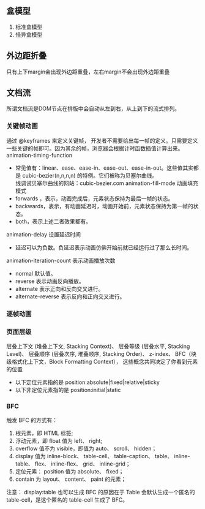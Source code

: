 ## 盒模型
1. 标准盒模型
2. 怪异盒模型
## 外边距折叠
只有上下margin会出现外边距重叠，左右margin不会出现外边距重叠
## 文档流
所谓文档流是DOM节点在排版中会自动从左到右，从上到下的流式排列。

### 关键帧动画
通过 @keyframes 来定义关键帧， 开发者不需要给出每一帧的定义。只需要定义一些关键的帧即可。因为其余的帧，浏览器会根据计时函数插值计算出来。   
animation-timing-function 
- 常见值有：linear、ease、ease-in、ease-out、ease-in-out。这些值其实都是 cubic-bezier(n,n,n,n) 的特例。它们被称为贝塞尔曲线。  
线调试贝塞尔曲线的网站：cubic-bezier.com
animation-fill-mode 动画填充模式  
- forwards ，表示，动画完成后，元素状态保持为最后一帧的状态。
- backwards，表示，有动画延迟时，动画开始前，元素状态保持为第一帧的状态。
- both，表示上述二者效果都有。

animation-delay 设置延迟时间  
- 延迟可以为负数。负延迟表示动画仿佛开始前就已经运行过了那么长时间。

animation-iteration-count 表示动画播放次数
- normal 默认值。
- reverse 表示动画反向播放。
- alternate 表示正向和反向交叉进行。
- alternate-reverse 表示反向和正向交叉进行。

### 逐帧动画  



### 页面层级
层叠上下文 (堆叠上下文, Stacking Context)、
层叠等级 (层叠水平, Stacking Level)、
层叠顺序 (层叠次序, 堆叠顺序, Stacking Order)、
z-index、
BFC（块级格式化上下文，Block Formatting Context），
这些概念共同决定了你看到元素的位置

- 以下定位元素指的是 position:absolute|fixed|relative|sticky
- 以下非定位元素指的是 position:initial|static


### BFC
触发 BFC 的方式有：
1. 根元素，即 HTML 标签;
2. 浮动元素，即 float 值为 left、 right;
3. overflow 值不为 visible，即值为 auto、 scroll、 hidden；
4. display 值为 inline-block、 table-cell、 table-caption、 table、 inline-table、 flex、 inline-flex、 grid、 inline-grid；
5. 定位元素： position 值为 absolute、 fixed；
6. contain 为 layout、 content、 paint 的元素；

注意： display:table 也可以生成 BFC 的原因在于 Table 会默认生成一个匿名的 table-cell，是这个匿名的 table-cell 生成了 BFC。